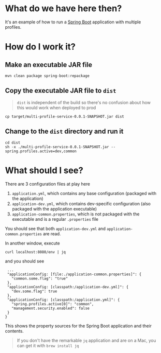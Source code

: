 # What do we have here then?
It's an example of how to run a [Spring Boot](https://projects.spring.io/spring-boot/) application with multiple profiles.

# How do I work it?

## Make an executable JAR file

```
mvn clean package spring-boot:repackage
```

## Copy the executable JAR file to `dist`
> `dist` is independent of the build so there's no confusion about how this would work when deployed to prod

```
cp target/multi-profile-service-0.0.1-SNAPSHOT.jar dist
```

## Change to the `dist` directory and run it

```
cd dist
sh -x ./multi-profile-service-0.0.1-SNAPSHOT.jar --spring.profiles.active=dev,common
```

# What should I see?

There are 3 configuration files at play here
1. `application.yml`, which contains any base configuration (packaged with the application)
1. `application-dev.yml`, which contains dev-specific configuration (also packaged with the application executable)
1. `application-common.properties`, which is not packaged with the executable and is a regular `.properties` file

You should see that both `application-dev.yml` and `application-common.properties` are read.

In another window, execute
```
curl localhost:8080/env | jq
```
and you should see

```
 ...
 "applicationConfig: [file:./application-common.properties]": {
   "common.some.flag": "true"
 },
 "applicationConfig: [classpath:/application-dev.yml]": {
   "dev.some.flag": true
 },
 "applicationConfig: [classpath:/application.yml]": {
   "spring.profiles.active[0]": "common",
   "management.security.enabled": false
 }
}
```

This shows the property sources for the Spring Boot application and their contents.

> If you don't have the remarkable `jq` application and are on a Mac, you can get it with `brew install jq`
